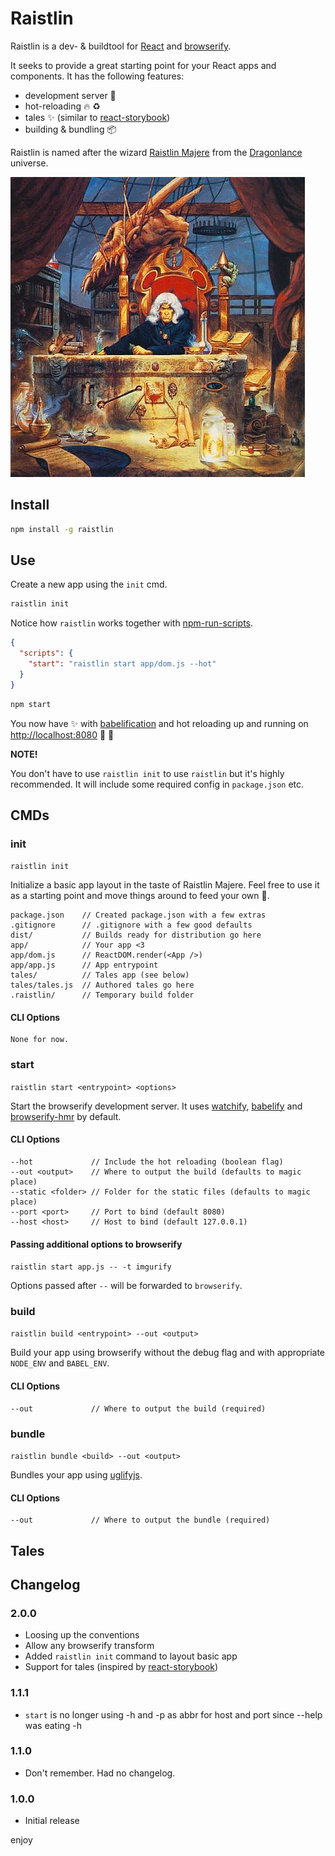 # Raistlin

Raistlin is a dev- & buildtool for [React](https://facebook.github.io/react/) and [browserify](http://browserify.org/).

It seeks to provide a great starting point for your React apps and components. It has the following features:

* development server :rocket:
* hot-reloading :fire: :recycle:
* tales :sparkles: (similar to [react-storybook](https://github.com/kadirahq/react-storybook))
* building & bundling :package:

Raistlin is named after the wizard [Raistlin Majere](https://en.wikipedia.org/wiki/Raistlin_Majere) from the [Dragonlance](https://en.wikipedia.org/wiki/Dragonlance) universe.

![raistlin-image](https://raw.githubusercontent.com/asbjornenge/raistlin/master/raistlin.jpg)

## Install

```sh
npm install -g raistlin
```

## Use

Create a new app using the `init` cmd.

```sh
raistlin init 
```

Notice how `raistlin` works together with [npm-run-scripts](https://docs.npmjs.com/cli/run-script).


```json
{
  "scripts": {
    "start": "raistlin start app/dom.js --hot"
  }
}
```

```sh
npm start
```

You now have :sparkles: with [babelification](https://babeljs.io/) and hot reloading up and running on [http://localhost:8080](http://localhost:8080) :rocket: :horse:

**NOTE!** 

You don't have to use `raistlin init` to use `raistlin` but it's highly recommended. It will include some required config in `package.json` etc.

## CMDs

### init

`raistlin init`

Initialize a basic app layout in the taste of Raistlin Majere. Feel free to use it as a starting point and move things around to feed your own :monkey:.

```
package.json    // Created package.json with a few extras
.gitignore      // .gitignore with a few good defaults
dist/           // Builds ready for distribution go here 
app/            // Your app <3
app/dom.js      // ReactDOM.render(<App />)
app/app.js      // App entrypoint
tales/          // Tales app (see below)
tales/tales.js  // Authored tales go here
.raistlin/      // Temporary build folder
```

#### CLI Options

```
None for now.
```

### start

`raistlin start <entrypoint> <options>`

Start the browserify development server. It uses [watchify](), [babelify]() and [browserify-hmr]() by default. 

#### CLI Options

```
--hot             // Include the hot reloading (boolean flag)
--out <output>    // Where to output the build (defaults to magic place)
--static <folder> // Folder for the static files (defaults to magic place)
--port <port>     // Port to bind (default 8080)
--host <host>     // Host to bind (default 127.0.0.1)
```

#### Passing additional options to browserify

`raistlin start app.js -- -t imgurify` 

Options passed after `--` will be forwarded to `browserify`.

### build

`raistlin build <entrypoint> --out <output>`

Build your app using browserify without the debug flag and with appropriate `NODE_ENV` and `BABEL_ENV`.

#### CLI Options

```
--out             // Where to output the build (required)
```

### bundle

`raistlin bundle <build> --out <output>`

Bundles your app using [uglifyjs]().

#### CLI Options

```
--out             // Where to output the bundle (required)
```

## Tales



## Changelog

### 2.0.0

* Loosing up the conventions
* Allow any browserify transform
* Added `raistlin init` command to layout basic app
* Support for tales (inspired by [react-storybook](https://github.com/kadirahq/react-storybook))

### 1.1.1

* `start` is no longer using -h and -p as abbr for host and port since --help was eating -h

### 1.1.0

* Don't remember. Had no changelog.

### 1.0.0

* Initial release

enjoy
